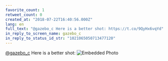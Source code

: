 ```yaml
---
favorite_count: 1
retweet_count: 0
created_at: "2018-07-22T16:40:56.000Z"
lang: en
full_text: "@gazebo_c Here is a better shot: https://t.co/9QyHx6vqYd"
in_reply_to_screen_name: gazebo_c
in_reply_to_status_id_str: "1021065050713477120"
---
```


[@gazebo_c](https://twitter.com/gazebo_c) Here is a better shot:
![Embedded Photo](https://twitter-media-coderbyheart.s3.eu-north-1.amazonaws.com/1021072614008160257-DiuUH4fW0AAYIze.jpg)
